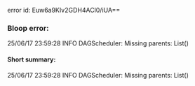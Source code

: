 error id: Euw6a9KIv2GDH4ACl0/iUA==
### Bloop error:

25/06/17 23:59:28 INFO DAGScheduler: Missing parents: List()
#### Short summary: 

25/06/17 23:59:28 INFO DAGScheduler: Missing parents: List()
